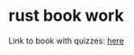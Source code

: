 # rust book work

Link to book with quizzes: [here](https://rust-book.cs.brown.edu/experiment-intro.html)